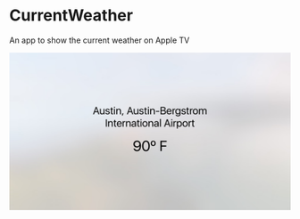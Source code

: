 # CurrentWeather
An app to show the current weather on Apple TV

![](https://raw.githubusercontent.com/davidolesch/CurrentWeather/master/screenshot.png)
